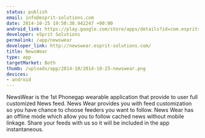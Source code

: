 ```yaml
--- 
status: publish
email: info@esprit-solutions.com
date: 2014-10-25 19:50:38.942247 +00:00
android_link: https://play.google.com/store/apps/details?id=com.espritsolutions.newswear
developer: eSprit Solutions
permalink: /app/newswear
developer_link: http://newswear.esprit-solutions.com/
title: NewsWear
type: app
targetMarket: Both
thumb: /uploads/app/2014-10/2014-10-25-newswear.png
devices: 
- android
---
```


NewsWear is the 1st Phonegap wearable application that provide to user full customized News feed.
News Wear provides you with feed customization so you have chance to choose feeders you want to follow.
News Wear has an offline mode which allow you to follow cached news without mobile linkage.
Share your feeds with us so it will be included in the app instantaneous.
